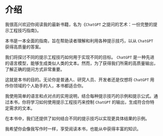 # 介绍

我很高兴欢迎你阅读我的最新书籍，名为《```ChatGPT``` 之提问的艺术：一份完整的提示工程技巧指南》。

本书是一本全面的指南，旨在帮助读者理解和利用各种提示技巧，以从 ```ChatGPT``` 获得高质量的答案。

我们将探讨不同的提示工程技巧如何用于实现不同的目标。 ```ChatGPT``` 是一种先进的语言模型，能够生成类似人类的文本。然而，为了获得我们所需的高质量输出，了解正确的提问方式非常重要。

这就是本书的目的。无论你是普通人、研究人员、开发者还是仅想将 ```ChatGPT``` 用作你领域的个人助手的人，本书都适合你。

我使用简单的语言和点对点的实用说明，结合每种提示技巧的示例和提示公式。通过本书，你将学习如何使用提示工程技巧来控制 ```ChatGPT``` 的输出，生成符合你特定需求的文本。

在本书中，我们还提供了如何结合不同的提示技巧以实现更具体结果的示例。

我希望你会像我写作时一样，享受阅读本书，也能从中获得丰富的知识。